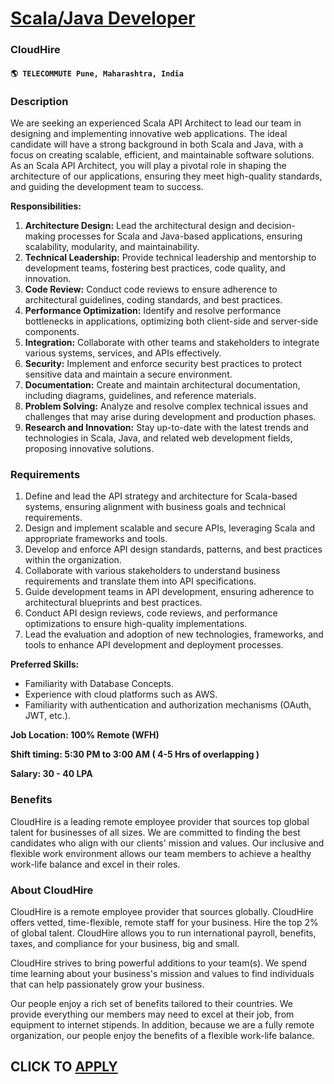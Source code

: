 # [Scala/Java Developer](https://www.remotewlb.com/apply/scala-java-developer-59945)  
### CloudHire  
#### `🌎 TELECOMMUTE Pune, Maharashtra, India`  

### **Description**

We are seeking an experienced Scala API Architect to lead our team in designing and implementing innovative web applications. The ideal candidate will have a strong background in both Scala and Java, with a focus on creating scalable, efficient, and maintainable software solutions. As an Scala API Architect, you will play a pivotal role in shaping the architecture of our applications, ensuring they meet high-quality standards, and guiding the development team to success.

 **Responsibilities:**

  1. **Architecture Design:** Lead the architectural design and decision-making processes for Scala and Java-based applications, ensuring scalability, modularity, and maintainability.
  2. **Technical Leadership:** Provide technical leadership and mentorship to development teams, fostering best practices, code quality, and innovation.
  3. **Code Review:** Conduct code reviews to ensure adherence to architectural guidelines, coding standards, and best practices.
  4. **Performance Optimization:** Identify and resolve performance bottlenecks in applications, optimizing both client-side and server-side components.
  5. **Integration:** Collaborate with other teams and stakeholders to integrate various systems, services, and APIs effectively.
  6. **Security:** Implement and enforce security best practices to protect sensitive data and maintain a secure environment.
  7. **Documentation:** Create and maintain architectural documentation, including diagrams, guidelines, and reference materials.
  8. **Problem Solving:** Analyze and resolve complex technical issues and challenges that may arise during development and production phases.
  9. **Research and Innovation:** Stay up-to-date with the latest trends and technologies in Scala, Java, and related web development fields, proposing innovative solutions.

### **Requirements**

  1. Define and lead the API strategy and architecture for Scala-based systems, ensuring alignment with business goals and technical requirements.
  2. Design and implement scalable and secure APIs, leveraging Scala and appropriate frameworks and tools.
  3. Develop and enforce API design standards, patterns, and best practices within the organization.
  4. Collaborate with various stakeholders to understand business requirements and translate them into API specifications.
  5. Guide development teams in API development, ensuring adherence to architectural blueprints and best practices.
  6. Conduct API design reviews, code reviews, and performance optimizations to ensure high-quality implementations.
  7. Lead the evaluation and adoption of new technologies, frameworks, and tools to enhance API development and deployment processes.

**Preferred Skills:**

  * Familiarity with Database Concepts.
  * Experience with cloud platforms such as AWS.
  * Familiarity with authentication and authorization mechanisms (OAuth, JWT, etc.).

**Job Location: 100% Remote (WFH)**

 **Shift timing: 5:30 PM to 3:00 AM ( 4-5 Hrs of overlapping )**

 **Salary: 30 - 40 LPA**

###  **Benefits**

CloudHire is a leading remote employee provider that sources top global talent for businesses of all sizes. We are committed to finding the best candidates who align with our clients' mission and values. Our inclusive and flexible work environment allows our team members to achieve a healthy work-life balance and excel in their roles.

###  **About CloudHire**

CloudHire is a remote employee provider that sources globally. CloudHire offers vetted, time-flexible, remote staff for your business. Hire the top 2% of global talent. CloudHire allows you to run international payroll, benefits, taxes, and compliance for your business, big and small.  
  
CloudHire strives to bring powerful additions to your team(s). We spend time learning about your business's mission and values to find individuals that can help passionately grow your business.  
  
Our people enjoy a rich set of benefits tailored to their countries. We provide everything our members may need to excel at their job, from equipment to internet stipends. In addition, because we are a fully remote organization, our people enjoy the benefits of a flexible work-life balance.

  
## CLICK TO [APPLY](https://www.remotewlb.com/apply/scala-java-developer-59945)

